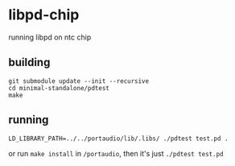 # libpd-chip
running libpd on ntc chip

## building

    git submodule update --init --recursive
    cd minimal-standalone/pdtest
    make

## running
    
    LD_LIBRARY_PATH=../../portaudio/lib/.libs/ ./pdtest test.pd .
    
or run `make install` in `/portaudio`, then it's just `./pdtest test.pd`

